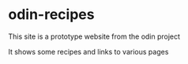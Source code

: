 # odin-recipes

This site is a prototype website from the odin project

It shows some recipes and links to various pages